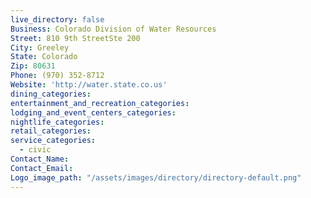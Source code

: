 ```yaml
---
live_directory: false
Business: Colorado Division of Water Resources
Street: 810 9th StreetSte 200
City: Greeley
State: Colorado
Zip: 80631
Phone: (970) 352-8712
Website: 'http://water.state.co.us'
dining_categories:
entertainment_and_recreation_categories:
lodging_and_event_centers_categories:
nightlife_categories:
retail_categories:
service_categories:
  - civic
Contact_Name:
Contact_Email:
Logo_image_path: "/assets/images/directory/directory-default.png"
---
```



